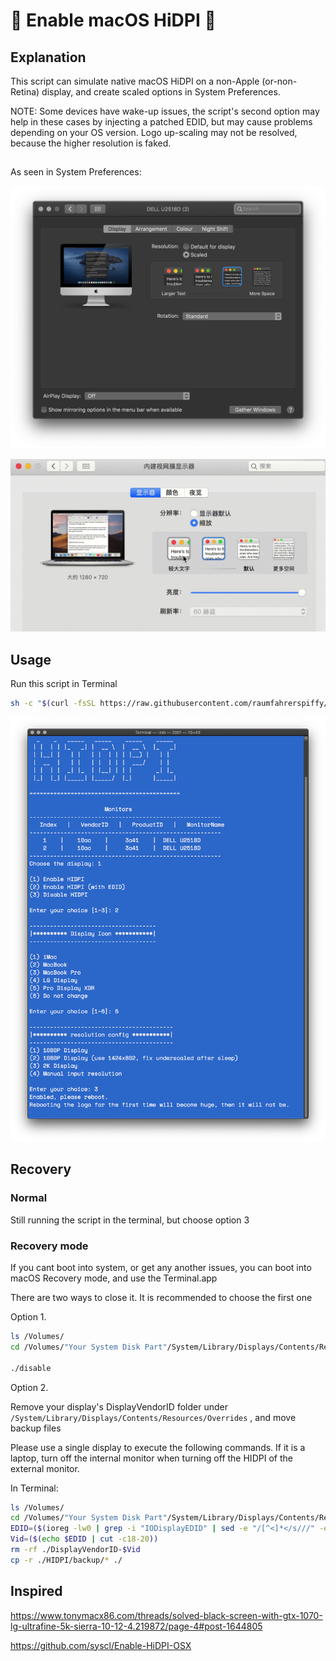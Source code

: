 #  Enable macOS HiDPI 

## Explanation

This script can simulate native macOS HiDPI on a non-Apple (or-non-Retina) display, and create scaled options in System Preferences.

NOTE: Some devices have wake-up issues, the script's second option may help in these cases by injecting a patched EDID, but may cause problems depending on your OS version. Logo up-scaling may not be resolved, because the higher resolution is faked.

##
As seen in System Preferences:

![Preferences](./img/preferences.jpg)

![Preferences](./img/hidpi.gif)

## Usage

Run this script in Terminal

```bash
sh -c "$(curl -fsSL https://raw.githubusercontent.com/raumfahrerspiffy/turbo.io/master/hidpi.sh)"
```

![RUN](./img/run.jpg)

## Recovery

### Normal

Still running the script in the terminal, but choose option 3

### Recovery mode

If you cant boot into system, or get any another issues, you can boot into macOS Recovery mode, and use the Terminal.app

There are two ways to close it. It is recommended to choose the first one

Option 1. 

```bash
ls /Volumes/
cd /Volumes/"Your System Disk Part"/System/Library/Displays/Contents/Resources/Overrides/HIDPI

./disable
```

Option 2. 

Remove your display's DisplayVendorID folder under `/System/Library/Displays/Contents/Resources/Overrides` , and move backup files

Please use a single display to execute the following commands. If it is a laptop, turn off the internal monitor when turning off the HIDPI of the external monitor.

In Terminal: 

```bash
ls /Volumes/
cd /Volumes/"Your System Disk Part"/System/Library/Displays/Contents/Resources/Overrides
EDID=($(ioreg -lw0 | grep -i "IODisplayEDID" | sed -e "/[^<]*</s///" -e "s/\>//"))
Vid=($(echo $EDID | cut -c18-20))
rm -rf ./DisplayVendorID-$Vid
cp -r ./HIDPI/backup/* ./
```

## Inspired

https://www.tonymacx86.com/threads/solved-black-screen-with-gtx-1070-lg-ultrafine-5k-sierra-10-12-4.219872/page-4#post-1644805

https://github.com/syscl/Enable-HiDPI-OSX
